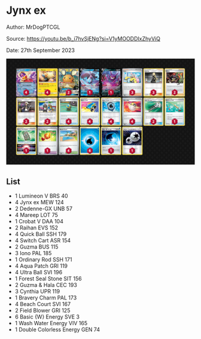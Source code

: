 # Jynx ex

Author: MrDogPTCGL

Source: <https://youtu.be/b_i7hvSjENg?si=V1yMOODDIxZhyViQ>

Date: 27th September 2023

![decklist](../../images/MEW/Jynx%20ex/1-%20Jynx%20ex.png)

## List

* 1 Lumineon V BRS 40
* 4 Jynx ex MEW 124
* 2 Dedenne-GX UNB 57
* 4 Mareep LOT 75
* 1 Crobat V DAA 104
* 2 Raihan EVS 152
* 4 Quick Ball SSH 179
* 4 Switch Cart ASR 154
* 2 Guzma BUS 115
* 3 Iono PAL 185
* 1 Ordinary Rod SSH 171
* 4 Aqua Patch GRI 119
* 4 Ultra Ball SVI 196
* 1 Forest Seal Stone SIT 156
* 2 Guzma & Hala CEC 193
* 3 Cynthia UPR 119
* 1 Bravery Charm PAL 173
* 4 Beach Court SVI 167
* 2 Field Blower GRI 125
* 6 Basic {W} Energy SVE 3
* 1 Wash Water Energy VIV 165
* 1 Double Colorless Energy GEN 74
